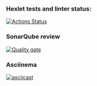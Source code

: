 ### Hexlet tests and linter status:
[![Actions Status](https://github.com/AlexeiMisuna/qa-auto-engineer-javascript-project-44/actions/workflows/hexlet-check.yml/badge.svg)](https://github.com/AlexeiMisuna/qa-auto-engineer-javascript-project-44/actions)

### SonarQube review
[![Quality gate](https://sonarcloud.io/api/project_badges/quality_gate?project=AlexeiMisuna_qa-auto-engineer-javascript-project-44)](https://sonarcloud.io/summary/new_code?id=AlexeiMisuna_qa-auto-engineer-javascript-project-44)

### Asciinema
[![asciicast](https://asciinema.org/a/wrwC2zsxWUNZALYB8WA5VyFUP.svg)](https://asciinema.org/a/wrwC2zsxWUNZALYB8WA5VyFUP)